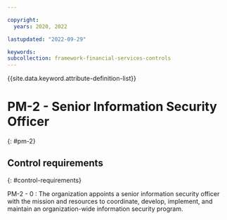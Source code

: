```yaml
---

copyright:
  years: 2020, 2022

lastupdated: "2022-09-29"

keywords: 
subcollection: framework-financial-services-controls
---
```


{{site.data.keyword.attribute-definition-list}}

               
# PM-2 - Senior Information Security Officer
{: #pm-2}

## Control requirements
{: #control-requirements}

PM-2 - 0
    : The organization appoints a senior information security officer with the mission and resources to coordinate, develop, implement, and maintain an organization-wide information security program.



